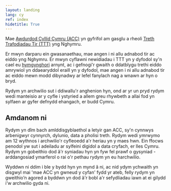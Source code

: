 ```yaml
---
layout: landing
lang: cy
ref: index
hidetitle: True
---
```

Mae [Awdurdod Cyllid Cymru (ACC)](https://llyw.cymru/awdurdod-cyllid-cymru) yn gyfrifol am gasglu a rheoli [Treth Trafodiadau Tir (TTT)](https://llyw.cymru/treth-trafodiadau-tir-canllaw) yng Nghymru.

Er mwyn darparu ein gwasanaethau, mae angen i ni allu adnabod tir ac eiddo yng Nghymru. Er mwyn cyflawni newidiadau i TTT yn y dyfodol sy'n cael eu [hymgynghori](https://llyw.cymru/ail-gartrefi-amrywiadau-lleol-i-gyfraddau-treth-trafodiadau-tir) arnynt, ac i gefnogi'r gwaith o ddatblygu trethi eiddo amrywiol yn ddaearyddol eraill yn y dyfodol, mae angen i ni allu adnabod tir ac eiddo mewn modd dibynadwy ar lefel fanylach nag a wnawn ar hyn o bryd.

Rydym yn archwilio sut i ddiwallu'r anghenion hyn, ond ar yr un pryd rydym wedi manteisio ar y cyfle i ystyried a allem greu rhywbeth a allai fod yn sylfaen ar gyfer defnydd ehangach, er budd Cymru.

## Amdanom ni

Rydym yn dîm bach amlddisgyblaethol a letyir gan ACC, sy'n cynnwys arbenigwyr cynnyrch, dylunio, data a pholisi treth. Rydym wedi ymrwymo am 12 wythnos i archwilio'r cyfleoedd a'r heriau yn y maes hwn.
Ein ffocws penodol yw sut i adeiladu ar sylfeini digidol a data cryfach, er lles Cymru. Rydym yn gobeithio dod â'r syniadau hyn yn fyw fel prawf o gysyniad - arddangosiad ymarferol o rai o'r pethau rydym yn eu harchwilio.

Wyddwn ni ddim i ble y bydd hyn yn mynd â ni, ac nid ydym ychwaith yn disgwyl mai 'mae ACC yn gwneud y cyfan' fydd yr ateb, felly rydym yn gweithio’n agored a byddwn yn dod â'r bobl a'r sefydliadau iawn at ei gilydd i'w archwilio gyda ni.
